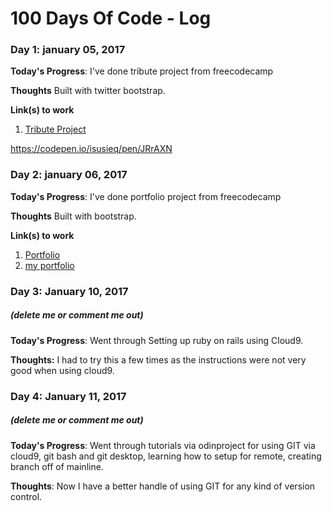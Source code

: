 # 100 Days Of Code - Log
### Day 1: january 05, 2017

**Today's Progress**: I've done tribute project from freecodecamp

**Thoughts** Built with twitter bootstrap.

**Link(s) to work**
1. [Tribute Project](https://codepen.io/isusieq/pen/JRrAXN)


https://codepen.io/isusieq/pen/JRrAXN
### Day 2: january 06, 2017

**Today's Progress**: I've done portfolio project from freecodecamp

**Thoughts** Built with bootstrap.

**Link(s) to work**
1. [Portfolio](https://www.freecodecamp.com/challenges/build-a-personal-portfolio-webpage)
2. [my portfolio](https://codepen.io/isusieq/pen/xEYQzJ)

### Day 3: January 10, 2017
##### (delete me or comment me out)

**Today's Progress**: Went through Setting up ruby on rails using Cloud9.

**Thoughts:** I had to try this a few times as the instructions were not very good when using cloud9.


### Day 4: January 11, 2017 
##### (delete me or comment me out)

**Today's Progress**: Went through tutorials via odinproject for using GIT via cloud9, git bash and git desktop, learning how to setup for remote, creating branch off of mainline.

**Thoughts**: Now I have a better handle of using GIT for any kind of version control.




